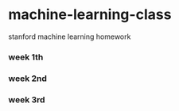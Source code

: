 # machine-learning-class
stanford machine learning homework

### week 1th

### week 2nd

### week 3rd
